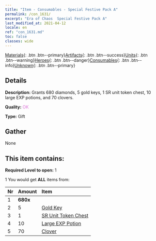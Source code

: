 ```yaml
---
title: "Item - Consumables - Special Festive Pack A"
permalink: /con_1631/
excerpt: "Era of Chaos  Special Festive Pack A"
last_modified_at: 2021-04-12
locale: en
ref: "con_1631.md"
toc: false
classes: wide
---
```

 [Materials](/){: .btn .btn--primary}[Artifacts](/Artifacts/){: .btn .btn--success}[Units](/Units/){: .btn .btn--warning}[Heroes](/Heroes/){: .btn .btn--danger}[Consumables](/Consumables/){: .btn .btn--info}[Unknown](/Unknown/){: .btn .btn--primary}

## Details
 **Description:** Grants 680 diamonds, 5 gold keys, 1 SR unit token chest, 10 large EXP potions, and 70 clovers.

 **Quality:** <span style="color: #DA70D6">OK</span>

 **Type:** Gift

## Gather

  None

## This item contains:

 **Required Level to open:** 1

 1 You would get **ALL** items  from:

  | Nr | Amount |     Item    |
  |:---|:-------|:------------|
  | 1 |  **680x** | <i class="fas fa-gem"/> |  | 
  | 2 | 5 | [Gold Key](/Items/con_783/) | 
  | 3 | 1 | [SR Unit Token Chest](/Items/con_1597/) | 
  | 4 | 10 | [Large EXP Potion](/Items/con_702/) | 
  | 5 | 70 | [Clover](/Items/con_537/) | 
